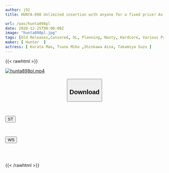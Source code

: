 ```yaml
---
author: j91
title: HUNTA-898 Unlimited insertion with anyone for a fixed price! As long as you pay a fixed monthly fee, you can have unlimited access to anyone, including female employees, receptionists, and even the female company president!

url: /was/hunta898pl
date: 2020-12-25T00:00:00Z
image: "hunta898pl.jpg"
tags: [Old Releases,Censored, OL, Planning, Nasty, Hardcore, Various Professions, 4HR+Delusion	]
maker: [ Hunter  ]
actress: [ Kurata Mao, Tsuno Miho ,Shinkawa Aina, Takamiya Suzu ]
---
```



{{< rawhtml >}}

<div class="video" data-videoid="XJXy40Opg9uDMG7">
    <a href="javascript:;">
        <img src="/was/hunta898pl/hunta898pl.jpg" width="WIDTH" height="HEIGHT" alt="hunta898pl.mp4" loading="lazy">
    </a>
</div>

<script type="text/javascript" src="https://j91.asia/asset/on-demand-st.js"></script>

<br>
  <link rel="stylesheet" href="https://j91.asia/asset/bs5.css">
  
  <center>
  <button class="btn btn-primary" type="button" data-bs-toggle="collapse" data-bs-target=".multi-collapse" aria-expanded="false" aria-controls="multiCollapseExample1 multiCollapseExample2"><h2>Download</h2></button></center>
</p>
<div class="row">
  <div class="col">
    <div class="collapse multi-collapse" id="multiCollapseExample1">
      <div class="card card-body">
	      	      <br>
<div class="buttons">  
<p><a href="https://streamtape.to/v/XJXy40Opg9uDMG7" target="_blank"><button class="btn-hover color-3"><i class="fa fa-download"></i> ST</button></a></p></div>
    </div>
  </div>
</div>
  <div class="col">
    <div class="collapse multi-collapse" id="multiCollapseExample2">
      <div class="card card-body">
	      <br>
<div class="buttons">
<p><a href="https://wolfstream.tv/i5dz0e2l5c6p" target="_blank"><button class="btn-hover color-8"><i class="fa fa-download"></i> WS</button></a></p></div>
<br><br>
      </div>
    </div>
  </div>
</div>

{{< /rawhtml >}}